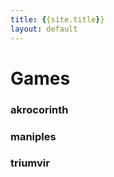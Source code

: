 ```yaml
---
title: {{site.title}}
layout: default
---
```


# Games

### akrocorinth

### maniples

### triumvir
